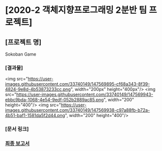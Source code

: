 # [2020-2 객체지향프로그래밍 2분반 팀 프로젝트]

## [프로젝트 명]
Sokoban Game

### [결과물]
<img src="https://user-images.githubusercontent.com/33740149/147569895-cf68a343-8f39-4824-9e8d-4b53873233cc.png", width="200px" height="400px"/>
                                                                                                                                     <img src="https://user-images.githubusercontent.com/33740149/147569943-ebbc9bda-1068-4e54-9edf-052b2889ac85.png", width="200" height="400"/>
                                                                                                                                     <img src="https://user-images.githubusercontent.com/33740149/147569938-c97a88fb-b72a-4b51-baf1-1581da5f2d44.png", width="200" height="400"/>

### [문서 링크]
### <a href="https://github.com/byeongdori/OOP_Project_Sokoban/tree/master/Documents"> 최종 보고서 </a>
